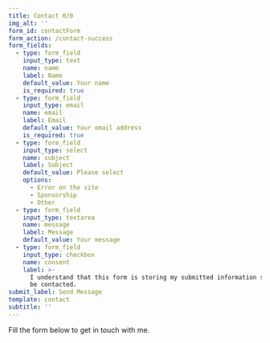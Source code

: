```yaml
---
title: Contact 0/0
img_alt: ''
form_id: contactForm
form_action: /contact-success
form_fields:
  - type: form_field
    input_type: text
    name: name
    label: Name
    default_value: Your name
    is_required: true
  - type: form_field
    input_type: email
    name: email
    label: Email
    default_value: Your email address
    is_required: true
  - type: form_field
    input_type: select
    name: subject
    label: Subject
    default_value: Please select
    options:
      - Error on the site
      - Sponsorship
      - Other
  - type: form_field
    input_type: textarea
    name: message
    label: Message
    default_value: Your message
  - type: form_field
    input_type: checkbox
    name: consent
    label: >-
      I understand that this form is storing my submitted information so I can
      be contacted.
submit_label: Send Message
template: contact
subtitle: ''
---
```


Fill the form below to get in touch with me.
